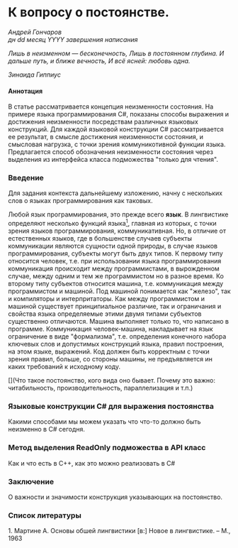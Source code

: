 # К вопросу о постоянстве.
*Андрей Гончаров*  
*дн dd месяц YYYY завершения написания*    

*Лишь в неизменном — бесконечность,*
*Лишь в постоянном глубина.*
*И дальше путь, и ближе вечность,*
*И всё ясней: любовь одна.*

*Зинаида Гиппиус*


#### Аннотация
В статье рассматривается концепция неизменности состояния. На примере языка программирования C#, показаны способы выражения и достижения неизменности посредствам различных языковых конструкций. Для каждой языковой конструкции C# рассматривается ее результат, в смысле достижения неизменности состояния, и смысловая нагрузка, с точки зрения коммуникотивной функции языка. Предлагается способ обозначения неизменности состояния через выделения из интерфейса класса подможества "только для чтения".    

### Введение
Для задания контекста дальнейшему изложению, начну с нескольких слов о языках программирования как таковых.  

Любой язык программирования, это прежде всего **язык**. В лингвистике определяют несколько функций языка[<sup>1</sup>](#1), главная из которых, с точки зрения языков программирования, коммуникативная. Но, в отличие от естественных языков, где в большенстве случаев субъекты коммуникации являются сущности одной природы, в случае языков программирования, субъекты могут быть двух типов. К первому типу относится человек, т.е. при использовании языка программирования коммуникация происходит между программистами, в вырожденном случае, между одним и тем же программистом но в разное время. 
Ко второму типу субъектов относится машина, т.е. коммуникация между программистом и машиной. Под машиной понимается как "железо", так и компиляторы и интерпритаторы. Как между программистом и машиной существует принципиальное различие, так и ограничания и свойства языка определяемые этими двумя типами субъектов существенно отличаются. Машина выполняет только то, что написано в программе. Коммуникация человек-машина, накладывает на язык ограничение в виде "формализма", т.е. определения конечного набора ключевых слов и допустимых конструкций языка, правил построения, на этом языке, выражений. Код должен быть корректным с точки зрения правил, больше, со стороны машины, не предъявляется ин каких требований к исходному коду.  

[](Что такое постоянство, кого вида оно бывает. Почему это важно: читабильность, производительность, параллелизация и т.п.)
### Языковые конструкции C# для выражения постоянства
Какими способами мы можем указать что что-то должно быть неизменно в C# сегодня. 
### Метод выделения ReadOnly подможества в API класс
Как и что есть в C++, как это можно реализовать в C#
### Заключение
О важности и значимости конструкция указывающих на постоянство.
### Список литературы
<a class='anchor' id='1'>1</a>. Мартине А. Основы обшей лингвистики \[в:\] Новое в лингвистике. – М., 1963  
